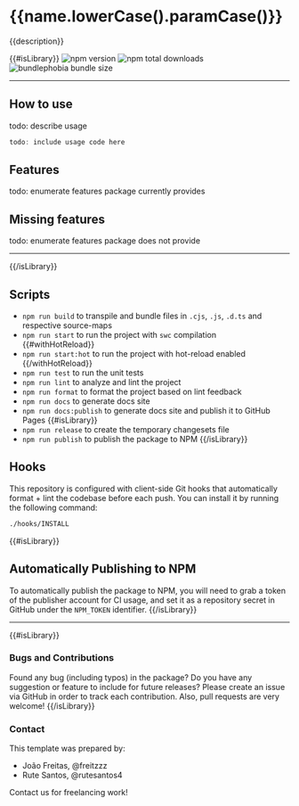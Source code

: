 # {{name.lowerCase().paramCase()}}

{{description}}

{{#isLibrary}}
![npm version](https://badgen.net/npm/v/{{name.lowerCase().paramCase()}}) ![npm total downloads](https://badgen.net/npm/dt/{{name.lowerCase().paramCase()}}) ![bundlephobia bundle size](https://badgen.net/bundlephobia/min/{{name.lowerCase().paramCase()}})

---

## How to use

todo: describe usage

```typescript
todo: include usage code here
```

## Features

todo: enumerate features package currently provides

## Missing features

todo: enumerate features package does not provide

---
{{/isLibrary}}

## Scripts

- `npm run build` to transpile and bundle files in `.cjs`, `.js`, `.d.ts` and respective source-maps
- `npm run start` to run the project with `swc` compilation
{{#withHotReload}}
- `npm run start:hot` to run the project with hot-reload enabled
{{/withHotReload}}
- `npm run test` to run the unit tests
- `npm run lint` to analyze and lint the project
- `npm run format` to format the project based on lint feedback
- `npm run docs` to generate docs site
- `npm run docs:publish` to generate docs site and publish it to GitHub Pages
{{#isLibrary}}
- `npm run release` to create the temporary changesets file
- `npm run publish` to publish the package to NPM
{{/isLibrary}}

## Hooks

This repository is configured with client-side Git hooks that automatically format + lint the codebase before each push. You can install it by running the following command:

```bash
./hooks/INSTALL
```

{{#isLibrary}}
## Automatically Publishing to NPM

To automatically publish the package to NPM, you will need to grab a token of the publisher account for CI usage, and set it as a repository secret in GitHub under the `NPM_TOKEN` identifier.
{{/isLibrary}}

---

{{#isLibrary}}
### Bugs and Contributions

Found any bug (including typos) in the package? Do you have any suggestion 
or feature to include for future releases? Please create an issue via 
GitHub in order to track each contribution. Also, pull requests are very 
welcome!
{{/isLibrary}}

### Contact

This template was prepared by:

- João Freitas, @freitzzz
- Rute Santos, @rutesantos4

Contact us for freelancing work!
